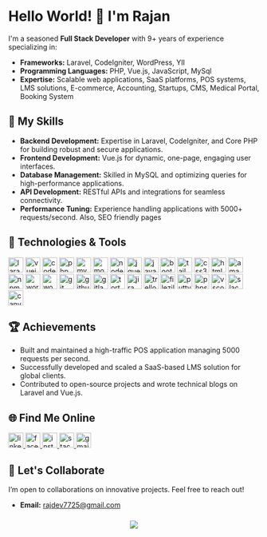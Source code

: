 # Hello World! 👋 I'm Rajan

I'm a seasoned **Full Stack Developer** with 9+ years of experience specializing in:

- **Frameworks:** Laravel, CodeIgniter, WordPress, YII
- **Programming Languages:** PHP, Vue.js, JavaScript, MySql
- **Expertise:** Scalable web applications, SaaS platforms, POS systems, LMS solutions, E-commerce, Accounting, Startups, CMS, Medical Portal, Booking System

## 🔧 My Skills

- **Backend Development:** Expertise in Laravel, CodeIgniter, and Core PHP for building robust and secure applications.
- **Frontend Development:** Vue.js for dynamic, one-page, engaging user interfaces.
- **Database Management:** Skilled in MySQL and optimizing queries for high-performance applications.
- **API Development:** RESTful APIs and integrations for seamless connectivity.
- **Performance Tuning:** Experience handling applications with 5000+ requests/second. Also, SEO friendly pages

## 🚀 Technologies & Tools

<div align="left">
  <img src="https://cdn.jsdelivr.net/gh/devicons/devicon/icons/laravel/laravel-original.svg" height="30" width="30" alt="laravel logo"  />
  <img src="https://cdn.jsdelivr.net/gh/devicons/devicon/icons/vuejs/vuejs-original.svg" height="30" width="30" alt="vuejs logo"  />
  <img src="https://cdn.jsdelivr.net/gh/devicons/devicon/icons/codeigniter/codeigniter-plain.svg" height="30" width="30" alt="codeigniter logo"  />
  <img src="https://cdn.jsdelivr.net/gh/devicons/devicon/icons/php/php-original.svg" height="30" width="30" alt="php logo"  />
  <img src="https://cdn.jsdelivr.net/gh/devicons/devicon/icons/mysql/mysql-original.svg" height="30" width="30" alt="mysql logo"  />
  <img src="https://cdn.jsdelivr.net/gh/devicons/devicon/icons/mongodb/mongodb-original.svg" height="30" width="30" alt="mongodb logo"  />
  <img src="https://cdn.jsdelivr.net/gh/devicons/devicon/icons/nodejs/nodejs-original.svg" height="30" width="30" alt="nodejs logo"  />
  <img src="https://cdn.jsdelivr.net/gh/devicons/devicon/icons/jquery/jquery-original.svg" height="30" width="30" alt="jquery logo"  />
  <img src="https://cdn.jsdelivr.net/gh/devicons/devicon/icons/javascript/javascript-original.svg" height="30" width="30" alt="javascript logo"  />
  <img src="https://cdn.jsdelivr.net/gh/devicons/devicon/icons/bootstrap/bootstrap-original.svg" height="30" width="30" alt="bootstrap logo"  />
  <img src="https://cdn.jsdelivr.net/gh/devicons/devicon/icons/tailwindcss/tailwindcss-original-wordmark.svg" height="30" width="30" alt="tailwindcss logo"  />
  <img src="https://cdn.jsdelivr.net/gh/devicons/devicon/icons/css3/css3-original.svg" height="30" width="30" width="30" alt="css3 logo"  />
  <img src="https://cdn.jsdelivr.net/gh/devicons/devicon/icons/html5/html5-original.svg" height="30" width="30" width="30" alt="html5 logo"  />
  <img src="https://cdn.jsdelivr.net/gh/devicons/devicon/icons/amazonwebservices/amazonwebservices-line-wordmark.svg" height="30" width="30" alt="amazonwebservices logo"  />
  <img src="https://cdn.jsdelivr.net/gh/devicons/devicon/icons/npm/npm-original-wordmark.svg" height="30" width="30" alt="npm logo"  />
  <img src="https://cdn.jsdelivr.net/gh/devicons/devicon/icons/wordpress/wordpress-original.svg" height="30" width="30" alt="wordpress logo"  />
  <img src="https://cdn.jsdelivr.net/gh/devicons/devicon/icons/woocommerce/woocommerce-original.svg" height="30" width="30" alt="woocommerce logo"  />
  <img src="https://cdn.jsdelivr.net/gh/devicons/devicon/icons/git/git-original.svg" height="30" width="30" alt="git logo"  />
  <img src="https://cdn.jsdelivr.net/gh/devicons/devicon/icons/github/github-original.svg" height="30" width="30" alt="github logo"  />
  <img src="https://cdn.jsdelivr.net/gh/devicons/devicon/icons/gitlab/gitlab-original.svg" height="30" width="30" alt="gitlab logo"  />
  <img src="https://cdn.jsdelivr.net/gh/devicons/devicon/icons/tortoisegit/tortoisegit-original.svg" height="30" width="30" alt="tortoisegit logo"  />
  <img src="https://cdn.jsdelivr.net/gh/devicons/devicon/icons/jira/jira-original.svg" height="30" width="30" alt="jira logo"  />
  <img src="https://cdn.jsdelivr.net/gh/devicons/devicon/icons/trello/trello-plain.svg" height="30" width="30" alt="trello logo"  />
  <img src="https://cdn.jsdelivr.net/gh/devicons/devicon/icons/filezilla/filezilla-plain.svg" height="30" width="30" alt="filezilla logo"  />
  <img src="https://cdn.jsdelivr.net/gh/devicons/devicon/icons/putty/putty-original.svg" height="30" width="30" alt="putty logo"  />
  <img src="https://cdn.jsdelivr.net/gh/devicons/devicon/icons/phpstorm/phpstorm-original.svg" height="30" width="30" alt="phpstorm logo"  />
  <img src="https://cdn.jsdelivr.net/gh/devicons/devicon/icons/vscode/vscode-original.svg" height="30" width="30" alt="vscode logo"  />
  <img src="https://cdn.jsdelivr.net/gh/devicons/devicon/icons/slack/slack-original.svg" height="30" width="30" alt="slack logo"  />
  <img src="https://cdn.jsdelivr.net/gh/devicons/devicon/icons/canva/canva-original.svg" height="30" width="30" alt="canva logo"  />
</div>

## 🏆 Achievements

- Built and maintained a high-traffic POS application managing 5000 requests per second.
- Successfully developed and scaled a SaaS-based LMS solution for global clients.
- Contributed to open-source projects and wrote technical blogs on Laravel and Vue.js.

## 🌐 Find Me Online

<div align="left">
  <a href="https://www.linkedin.com/in/rajan-rathod-8a427ba2/" target="_blank">
    <img src="https://raw.githubusercontent.com/maurodesouza/profile-readme-generator/master/src/assets/icons/social/linkedin/default.svg" width="30" height="30" alt="linkedin logo"  />
  </a>
  <a href="https://www.facebook.com/rajan.rathod.33" target="_blank">
    <img src="https://raw.githubusercontent.com/maurodesouza/profile-readme-generator/master/src/assets/icons/social/facebook/default.svg" width="30" height="30" alt="facebook logo"  />
  </a>
  <a href="https://www.instagram.com/mr.rajan_rathod" target="_blank">
    <img src="https://raw.githubusercontent.com/maurodesouza/profile-readme-generator/master/src/assets/icons/social/instagram/default.svg" width="30" height="30" alt="instagram logo"  />
  </a>
  <a href="https://stackoverflow.com/users/7665707/rajan-prajapati" target="_blank">
    <img src="https://raw.githubusercontent.com/maurodesouza/profile-readme-generator/master/src/assets/icons/social/stackoverflow/default.svg"width="30" height="30" alt="stackoverflow logo"  />
  </a>
  <a href="rajdev7725@gmail.com" target="_blank">
    <img src="https://raw.githubusercontent.com/maurodesouza/profile-readme-generator/master/src/assets/icons/social/gmail/default.svg" width="30" height="30" alt="gmail logo"  />
  </a>
</div>

## 📧 Let's Collaborate

I’m open to collaborations on innovative projects. Feel free to reach out!

- **Email:** rajdev7725@gmail.com


###

<div align="center">
  <img src="https://profile-counter.glitch.me/RajanRathod7725/count.svg?"  />
</div>

###

